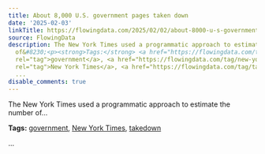 ```yaml
---
title: About 8,000 U.S. government pages taken down
date: '2025-02-03'
linkTitle: https://flowingdata.com/2025/02/02/about-8000-u-s-government-pages-taken-down/
source: FlowingData
description: The New York Times used a programmatic approach to estimate the number
  of&#8230;<p><strong>Tags:</strong> <a href="https://flowingdata.com/tag/government/"
  rel="tag">government</a>, <a href="https://flowingdata.com/tag/new-york-times/"
  rel="tag">New York Times</a>, <a href="https://flowingdata.com/tag/takedown/" rel="tag">takedown</a></p>
  ...
disable_comments: true
---
```

The New York Times used a programmatic approach to estimate the number of&#8230;<p><strong>Tags:</strong> <a href="https://flowingdata.com/tag/government/" rel="tag">government</a>, <a href="https://flowingdata.com/tag/new-york-times/" rel="tag">New York Times</a>, <a href="https://flowingdata.com/tag/takedown/" rel="tag">takedown</a></p> ...